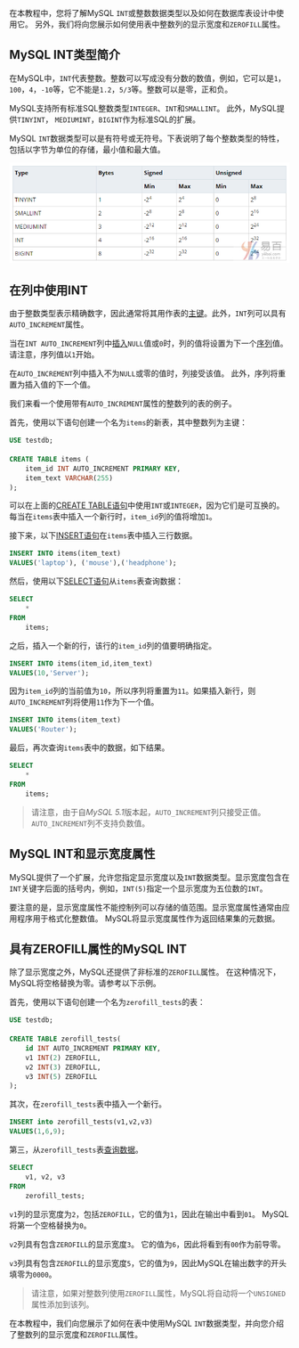 在本教程中，您将了解MySQL `INT`或整数数据类型以及如何在数据库表设计中使用它。 另外，我们将向您展示如何使用表中整数列的显示宽度和`ZEROFILL`属性。

## MySQL INT类型简介

在MySQL中，`INT`代表整数。整数可以写成没有分数的数值，例如，它可以是`1`，`100`，`4`，`-10`等，它不能是`1.2`，`5/3`等。整数可以是零，正和负。

MySQL支持所有标准SQL整数类型`INTEGER`、`INT`和`SMALLINT`。 此外，MySQL提供`TINYINT`， `MEDIUMINT`，`BIGINT`作为标准SQL的扩展。

MySQL `INT`数据类型可以是有符号或无符号。下表说明了每个整数类型的特性，包括以字节为单位的存储，最小值和最大值。

![img](../images/857140742_10257.png)

## 在列中使用INT

由于整数类型表示精确数字，因此通常将其用作表的[主键](http://www.yiibai.com/mysql/primary-key.html)。此外，`INT`列可以具有`AUTO_INCREMENT`属性。

当在`INT AUTO_INCREMENT`列中[插入](http://www.yiibai.com/mysql/insert-statement.html)`NULL`值或`0`时，列的值将设置为下一个[序列](http://www.yiibai.com/mysql/sequence.html)值。 请注意，序列值以`1`开始。

在`AUTO_INCREMENT`列中插入不为`NULL`或零的值时，列接受该值。 此外，序列将重置为插入值的下一个值。

我们来看一个使用带有`AUTO_INCREMENT`属性的整数列的表的例子。

首先，使用以下语句创建一个名为`items`的新表，其中整数列为主键：

```sql
USE testdb;

CREATE TABLE items (
    item_id INT AUTO_INCREMENT PRIMARY KEY,
    item_text VARCHAR(255)
);
```

可以在上面的[CREATE TABLE语句](http://www.yiibai.com/mysql/create-table.html)中使用`INT`或`INTEGER`，因为它们是可互换的。 每当在`items`表中插入一个新行时，`item_id`列的值将增加`1`。

接下来，以下[INSERT语句](http://www.yiibai.com/mysql/insert-statement.html)在`items`表中插入三行数据。

```sql
INSERT INTO items(item_text)
VALUES('laptop'), ('mouse'),('headphone');
```

然后，使用以下[SELECT语句](http://www.yiibai.com/mysql/select-statement-query-data.html)从`items`表查询数据：

```sql
SELECT 
    *
FROM
    items;
```

之后，插入一个新的行，该行的`item_id`列的值要明确指定。

```sql
INSERT INTO items(item_id,item_text)
VALUES(10,'Server');
```

因为`item_id`列的当前值为`10`，所以序列将重置为`11`。如果插入新行，则`AUTO_INCREMENT`列将使用`11`作为下一个值。

```sql
INSERT INTO items(item_text)
VALUES('Router');
```

最后，再次查询`items`表中的数据，如下结果。

```sql
SELECT 
    *
FROM
    items;
```

> 请注意，由于自*MySQL 5.1*版本起，`AUTO_INCREMENT`列只接受正值。`AUTO_INCREMENT`列不支持负数值。

## MySQL INT和显示宽度属性

MySQL提供了一个扩展，允许您指定显示宽度以及`INT`数据类型。显示宽度包含在`INT`关键字后面的括号内，例如，`INT(5)`指定一个显示宽度为五位数的`INT`。

要注意的是，显示宽度属性不能控制列可以存储的值范围。显示宽度属性通常由应用程序用于格式化整数值。 MySQL将显示宽度属性作为返回结果集的元数据。

## 具有ZEROFILL属性的MySQL INT

除了显示宽度之外，MySQL还提供了非标准的`ZEROFILL`属性。 在这种情况下，MySQL将空格替换为零。请参考以下示例。

首先，使用以下语句创建一个名为`zerofill_tests`的表：

```sql
USE testdb;

CREATE TABLE zerofill_tests(
    id INT AUTO_INCREMENT PRIMARY KEY,
    v1 INT(2) ZEROFILL,
    v2 INT(3) ZEROFILL,
    v3 INT(5) ZEROFILL
);
```

其次，在`zerofill_tests`表中插入一个新行。

```sql
INSERT into zerofill_tests(v1,v2,v3)
VALUES(1,6,9);
```

第三，从`zerofill_tests`表[查询数据](http://www.yiibai.com/mysql/select-statement-query-data.html)。

```sql
SELECT 
    v1, v2, v3
FROM
    zerofill_tests;
```

`v1`列的显示宽度为`2`，包括`ZEROFILL`，它的值为`1`，因此在输出中看到`01`。 MySQL将第一个空格替换为`0`。

`v2`列具有包含`ZEROFILL`的显示宽度`3`。 它的值为`6`，因此将看到有`00`作为前导零。

`v3`列具有包含`ZEROFILL`的显示宽度`5`，它的值为`9`，因此MySQL在输出数字的开头填零为`0000`。

> 请注意，如果对整数列使用`ZEROFILL`属性，MySQL将自动将一个`UNSIGNED`属性添加到该列。

在本教程中，我们向您展示了如何在表中使用MySQL `INT`数据类型，并向您介绍了整数列的显示宽度和`ZEROFILL`属性。